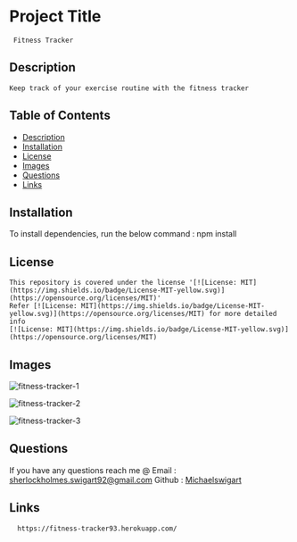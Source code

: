 
    
  #  Project Title
     Fitness Tracker
    
  ##  Description
    Keep track of your exercise routine with the fitness tracker
  ## Table of Contents
  * [Description](#description)
  * [Installation](#Installation)
  * [License](#license)
  * [Images](#Images)
  * [Questions](#questions)
  * [Links](#Links)
  ## Installation
  To install dependencies, run the below command :
    npm install
  ## License
    This repository is covered under the license '[![License: MIT](https://img.shields.io/badge/License-MIT-yellow.svg)](https://opensource.org/licenses/MIT)' 
    Refer [![License: MIT](https://img.shields.io/badge/License-MIT-yellow.svg)](https://opensource.org/licenses/MIT) for more detailed info 
    [![License: MIT](https://img.shields.io/badge/License-MIT-yellow.svg)](https://opensource.org/licenses/MIT)
    
  
  ## Images
        
![fitness-tracker-1](https://user-images.githubusercontent.com/73671076/114629390-1bbb3c80-9c7e-11eb-81b4-cd7ec7e7c508.png) 

![fitness-tracker-2](https://user-images.githubusercontent.com/73671076/114629414-24ac0e00-9c7e-11eb-84ec-1d9b5c716c70.png)     

![fitness-tracker-3](https://user-images.githubusercontent.com/73671076/114629422-27a6fe80-9c7e-11eb-9780-340c303637d1.png) 
  ## Questions
   If you have any questions reach me @ 
   Email : [sherlockholmes.swigart92@gmail.com](mailto:Sherlockholmes.swigart92@gmail.com)
   Github : [Michaelswigart](https://github.com/Michaelswigart)
  
  ## Links
      https://fitness-tracker93.herokuapp.com/
